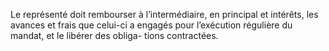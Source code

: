 Le représenté doit rembourser à l’intermédiaire, en principal et intérêts, les avances
et frais que celui-ci a engagés pour l’exécution régulière du mandat, et le libérer des obliga-
tions contractées.